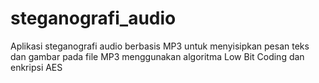 steganografi_audio
==================

Aplikasi steganografi audio berbasis MP3 untuk menyisipkan pesan teks dan gambar pada file MP3 menggunakan algoritma Low Bit Coding dan enkripsi AES
